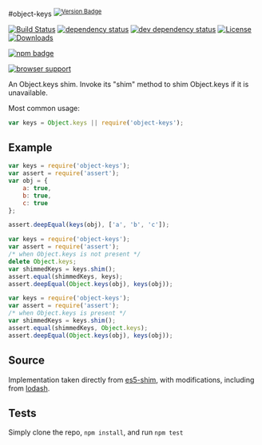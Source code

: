 #object-keys <sup>[![Version Badge][npm-version-svg]][package-url]</sup>

[![Build Status][travis-svg]][travis-url]
[![dependency status][deps-svg]][deps-url]
[![dev dependency status][dev-deps-svg]][dev-deps-url]
[![License][license-image]][license-url]
[![Downloads][downloads-image]][downloads-url]

[![npm badge][npm-badge-png]][package-url]

[![browser support][testling-svg]][testling-url]

An Object.keys shim. Invoke its "shim" method to shim Object.keys if it is unavailable.

Most common usage:

```js
var keys = Object.keys || require('object-keys');
```

## Example

```js
var keys = require('object-keys');
var assert = require('assert');
var obj = {
	a: true,
	b: true,
	c: true
};

assert.deepEqual(keys(obj), ['a', 'b', 'c']);
```

```js
var keys = require('object-keys');
var assert = require('assert');
/* when Object.keys is not present */
delete Object.keys;
var shimmedKeys = keys.shim();
assert.equal(shimmedKeys, keys);
assert.deepEqual(Object.keys(obj), keys(obj));
```

```js
var keys = require('object-keys');
var assert = require('assert');
/* when Object.keys is present */
var shimmedKeys = keys.shim();
assert.equal(shimmedKeys, Object.keys);
assert.deepEqual(Object.keys(obj), keys(obj));
```

## Source

Implementation taken directly from [es5-shim][es5-shim-url], with modifications, including from [lodash][lodash-url].

## Tests

Simply clone the repo, `npm install`, and run `npm test`

[package-url]: https://npmjs.org/package/object-keys

[npm-version-svg]: http://versionbadg.es/ljharb/object-keys.svg

[travis-svg]: https://travis-ci.org/ljharb/object-keys.svg

[travis-url]: https://travis-ci.org/ljharb/object-keys

[deps-svg]: https://david-dm.org/ljharb/object-keys.svg

[deps-url]: https://david-dm.org/ljharb/object-keys

[dev-deps-svg]: https://david-dm.org/ljharb/object-keys/dev-status.svg

[dev-deps-url]: https://david-dm.org/ljharb/object-keys#info=devDependencies

[testling-svg]: https://ci.testling.com/ljharb/object-keys.png

[testling-url]: https://ci.testling.com/ljharb/object-keys

[es5-shim-url]: https://github.com/es-shims/es5-shim/blob/master/es5-shim.js#L542-589

[lodash-url]: https://github.com/lodash/lodash

[npm-badge-png]: https://nodei.co/npm/object-keys.png?downloads=true&stars=true

[license-image]: http://img.shields.io/npm/l/object-keys.svg

[license-url]: LICENSE

[downloads-image]: http://img.shields.io/npm/dm/object-keys.svg

[downloads-url]: http://npm-stat.com/charts.html?package=object-keys

